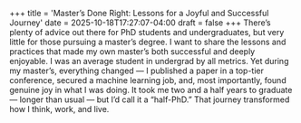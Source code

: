 +++
title = 'Master’s Done Right: Lessons for a Joyful and Successful Journey'
date = 2025-10-18T17:27:07-04:00
draft = false
+++
There’s plenty of advice out there for PhD students and undergraduates, but very little for those pursuing a master’s degree. I want to share the lessons and practices that made my own master’s both successful and deeply enjoyable.
I was an average student in undergrad by all metrics. Yet during my master’s, everything changed — I published a paper in a top-tier conference, secured a machine learning job, and, most importantly, found genuine joy in what I was doing.
It took me two and a half years to graduate — longer than usual — but I’d call it a “half-PhD.” That journey transformed how I think, work, and live.
